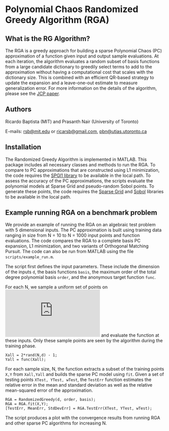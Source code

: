 # Polynomial Chaos Randomized Greedy Algorithm (RGA)

## What is the RG Algorithm?

The RGA is a greedy approach for building a sparse Polynomial Chaos (PC) approximation of a function given input and output sample evaluations. At each iteration, the algorithm evaluates a random subset of basis functions from a large candidate dictionary to greedily select terms to add to the approximation without having a computational cost that scales with the dictionary size. This is combined with an efficient QR-based strategy to update the expansion and a leave-one-out estimate to measure generalization error. For more information on the details of the algorithm, please see the [JCP paper](https://www.sciencedirect.com/science/article/pii/S0021999119300865).

## Authors

Ricardo Baptista (MIT) and Prasanth Nair (University of Toronto)

E-mails: <rsb@mit.edu> or <ricarsb@gmail.com>, <pbn@utias.utoronto.ca>

## Installation

The Randomized Greedy Algorithm is implemented in MATLAB. This package includes all necessary classes and methods to run the RGA. To compare to PC approximations that are constructed using L1 minimization, the code requires the [SPGl1 library](https://www.cs.ubc.ca/~mpf/spgl1/) to be available in the local path. To assess the accuracy of the PC approximations, the scripts evaluate the polynomial models at Sparse Grid and pseudo-random Sobol points. To generate these points, the code requires the [Sparse Grid](https://people.sc.fsu.edu/~jburkardt/m_src/sparse_grid_cc/sparse_grid_cc.html) and [Sobol](https://people.sc.fsu.edu/~jburkardt/m_src/sobol/sobol.html) libraries to be available in the local path.

## Example running RGA on a benchmark problem

We provide an example of running the RGA on an algebraic test problem with 5 dimensional inputs. The PC approximation is built using training data ranging in size from N = 10 to N = 1000 input points and function evaluations. The code compares the RGA to a complete basis PC expansion, L1 minimization, and two variants of Orthogonal Matching Pursuit. The code can also be run from MATLAB using the file `scripts/example_run.m`.

The script first defines the input parameters. These include the dimension of the inputs `d`, the basis functions `basis`, the maximum order of the total degree polynomial basis `order`, and the anonymous target function `func`.

For each N, we sample a uniform set of points on ![equation](https://latex.codecogs.com/gif.latex?%5B-1%2C1%5D%5E%7Bd%7D) and evaluate the function at these inputs. Only these sample points are seen by the algorithm during the training phase.
	
	Xall = 2*rand(N,d) - 1;
	Yall = func(Xall);

For each sample size, N, the function extracts a subset of the training points `X,Y` from `Xall,Yall` and builds the sparse PC model using `fit`. Given a set of testing points `XTest, YTest, wTest`, the `TestErr` function estimates the relative error in the mean and standard deviation as well as the relative mean-squared error of the approximation.

	RGA = RandomizedGreedy(d, order, basis);
	RGA = RGA.fit(X,Y);
	[TestErr, MeanErr, StdDevErr] = RGA.TestErr(XTest, YTest, wTest);

The script produces a plot with the convergence results from running RGA and other sparse PC algorithms for increasing N.

